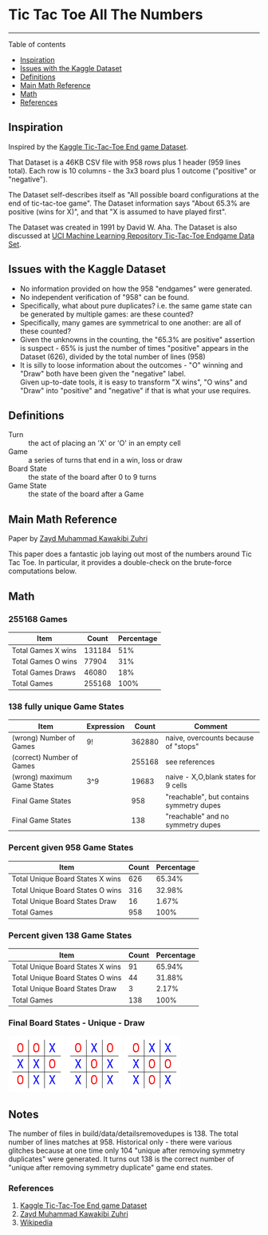 # Tic Tac Toe All The Numbers

----

Table of contents

 * [Inspiration](#inspiration)
 * [Issues with the Kaggle Dataset](#issues-with-the-kaggle-dataset)
 * [Definitions](#definitions)
 * [Main Math Reference](#main-math-reference)
 * [Math](#math)
 * [References](#references)

## Inspiration

Inspired by the [Kaggle Tic-Tac-Toe End game Dataset](https://www.kaggle.com/datasets/aungpyaeap/tictactoe-endgame-dataset-uci).

That Dataset is a 46KB CSV file with 958 rows plus 1 header (959 lines total).
Each row is 10 columns - the 3x3 board plus 1 outcome ("positive" or "negative").

The Dataset self-describes itself as "All possible board configurations at the
end of tic-tac-toe game".
The Dataset information says "About 65.3% are positive (wins for X)",
and that "X is assumed to have played first".

The Dataset was created in 1991 by David W. Aha.
The Dataset is also discussed at [UCI Machine Learning Repository Tic-Tac-Toe Endgame Data Set].


## Issues with the Kaggle Dataset

 * No information provided on how the 958 "endgames" were generated.
 * No independent verification of "958" can be found.
 * Specifically, what about pure duplicates?  i.e. the same game state can
   be generated by multiple games: are these counted?
 * Specifically, many games are symmetrical to one another: are all of 
   these counted?
 * Given the unknowns in the counting, the "65.3% are positive" assertion
   is suspect - 65% is just the number of times "positive" appears in the 
   Dataset (626), divided by the total number of lines (958)
 * It is silly to loose information about the outcomes - "O" winning and 
   "Draw" both have been given the "negative" label.  
    Given up-to-date tools, it is easy to transform
   "X wins", "O wins" and "Draw" into "positive" and "negative" if that is
   what your use requires.
  

## Definitions

<dl>
  <dt>Turn</dt>       <dd>the act of placing an 'X' or 'O' in an empty cell</dd>
  <dt>Game</dt>       <dd>a series of turns that end in a win, loss or draw</dd>
  <dt>Board State</dt><dd>the state of the board after 0 to 9 turns</dd>
  <dt>Game State</dt> <dd>the state of the board after a Game</dd>
</dl>

## Main Math Reference 

Paper by [Zayd Muhammad Kawakibi Zuhri]

This paper does a fantastic job laying out most of the numbers around 
Tic Tac Toe.  In particular, it provides a double-check on the brute-force
computations below.

## Math

### 255168 Games

Item               | Count   | Percentage
----               |  ----   | ----
Total Games X wins |  131184 |   51% 
Total Games O wins |   77904 |   31% 
Total Games Draws  |   46080 |   18% 
Total Games        |  255168 |  100% 

### 138 fully unique Game States

Item | Expression | Count | Comment
---- | ----       |  ---- |  ---- 
(wrong) Number of Games | 9! |  362880  | naive, overcounts because of "stops"
(correct) Number of Games | | 255168   | see references
(wrong) maximum Game States | 3^9 | 19683 | naive - X,O,blank states for 9 cells
Final Game States   | |  958  |    "reachable", but contains symmetry dupes
Final Game States   | |  138  |    "reachable" and no symmetry dupes


### Percent given 958 Game States

Item                             | Count | Percentage
----                             |  ---- | ----
Total Unique Board States X wins | 626   |  65.34%
Total Unique Board States O wins | 316   |  32.98%
Total Unique Board States Draw   |  16   |  1.67%
Total Games                      | 958   |  100%

### Percent given 138 Game States

Item                             | Count | Percentage
----                             |  ---- | ----
Total Unique Board States X wins |  91   | 65.94%
Total Unique Board States O wins |  44   | 31.88%
Total Unique Board States Draw   |   3   |  2.17%
Total Games                      | 138   | 100%


### Final Board States - Unique - Draw

![ooxxxooxx](src/images/ooxxxooxx.png)
![oxoxoxxox](src/images/oxoxoxxox.png)
![oxxxooxox](src/images/oxxxooxox.png)



## Notes

The number of files in build/data/detailsremovedupes is    138.
The total number of lines matches at 958.
Historical only - there were various glitches because at one time only
104 "unique after removing symmetry duplicates" were generated.
It turns out 138 is the correct number of 
"unique after removing symmetry duplicate" game end states.


### References

   1. [Kaggle Tic-Tac-Toe End game Dataset]
   2. [Zayd Muhammad Kawakibi Zuhri]
   3. [Wikipedia]


[Kaggle Tic-Tac-Toe End game Dataset]:https://www.kaggle.com/datasets/aungpyaeap/tictactoe-endgame-dataset-uci
[Zayd Muhammad Kawakibi Zuhri]:https://informatika.stei.itb.ac.id/~rinaldi.munir/Matdis/2021-2022/Makalah2021/Makalah-Matdis-2021%20(148).pdf
[Wikipedia]:https://en.wikipedia.org/wiki/Tic-tac-toe
[UCI Machine Learning Repository Tic-Tac-Toe Endgame Data Set]:https://archive.ics.uci.edu/ml/datasets/tic-tac-toe+Endgame

[ooxxxooxx]:https:src/images/ooxxxooxx.png
[oxoxoxxox]:https:src/images/oxoxoxxox.png
[oxxxooxox]:https:src/images/oxxxooxox.png


